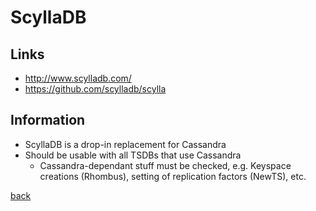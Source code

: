 # ScyllaDB

## Links

* http://www.scylladb.com/
* https://github.com/scylladb/scylla

## Information

* ScyllaDB is a drop-in replacement for Cassandra
* Should be usable with all TSDBs that use Cassandra
    * Cassandra-dependant stuff must be checked, e.g. Keyspace creations (Rhombus), setting of replication factors (NewTS), etc.

[back](../../)
